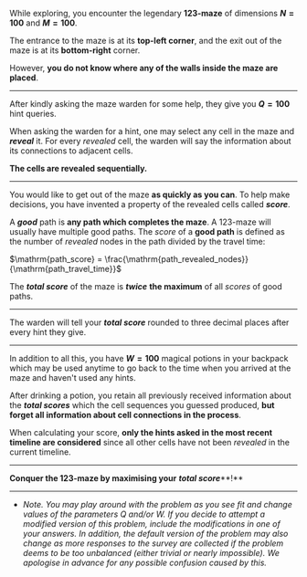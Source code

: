 While exploring, you encounter the legendary **123-maze** of dimensions **$N=100$** and **$M=100$**. 

The entrance to the maze is at its **top-left corner**, and the exit out of the maze is at its **bottom-right** corner.

However, **you do not know where any of the walls inside the maze are placed**.
- - - - - - - - - - - - - - - - - - - - - - - - - - - - - - - - - - - 
After kindly asking the maze warden for some help, they give you **$Q=100$** hint queries.

When asking the warden for a hint, one may select any cell in the maze and ***reveal*** it. 
For every *revealed* cell, the warden will say the information about its connections to adjacent cells. 

**The cells are revealed sequentially.**
- - - - - - - - - - - - - - - - - - - - - - - - - - - - - - - - - - - 
You would like to get out of the maze **as quickly as you can**. 
To help make decisions, you have invented a property of the revealed cells called ***score***.

A ***good*** path is **any path which completes the maze**. A 123-maze will usually have multiple good paths. 
The *score* of a **good path** is defined as the number of *revealed* nodes in the path divided by the travel time:

$\mathrm{path_score} = \frac{\mathrm{path_revealed_nodes}}{\mathrm{path_travel_time}}$

The ***total score*** of the maze is ***twice*** **the maximum** of all *scores* of good paths.
- - - - - - - - - - - - - - - - - - - - - - - - - - - - - - - - - - - 
The warden will tell your ***total score*** rounded to three decimal places after every hint they give.
- - - - - - - - - - - - - - - - - - - - - - - - - - - - - - - - - - - 
In addition to all this, you have **$W=100$** magical potions in your backpack which may be used anytime to go back to the time when you arrived at the maze and haven't used any hints. 

After drinking a potion, you retain all previously received information about the ***total scores*** which the cell sequences you guessed produced, **but forget all information about cell connections in the process**. 

When calculating your score, **only the hints asked in the most recent timeline are considered** since all other cells have not been *revealed* in the current timeline.
- - - - - - - - - - - - - - - - - - - - - - - - - - - - - - - - - - - 
**Conquer the 123-maze by maximising your** ***total score*****!**
- - - - - - - - - - - - - - - - - - - - - - - - - - - - - - - - - - - 
* *Note.
 You may play around with the problem as you see fit and change values 
of the parameters Q and/or W. If you decide to attempt a modified 
version of this problem, include the modifications in one of your 
answers. In addition, the default version of the problem may also change
 as more responses to the survey are collected if the problem deems to 
be too unbalanced (either trivial or nearly impossible). We apologise in
 advance for any possible confusion caused by this.*
